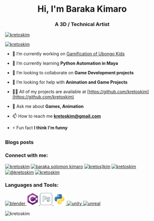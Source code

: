 <h1 align="center">Hi, I'm Baraka Kimaro</h1>
<h3 align="center">A 3D / Technical Artist</h3>

<p align="left"> <a href="https://github.com/ryo-ma/github-profile-trophy"><img src="https://github-profile-trophy.vercel.app/?username=kretoskim" alt="kretoskim" /></a> </p>

<p align="left"> <a href="https://twitter.com/kretoskim" target="blank"><img src="https://img.shields.io/twitter/follow/kretoskim?logo=twitter&style=for-the-badge" alt="kretoskim" /></a> </p>

- 🔭 I’m currently working on [Gamification of Ubongo Kids](https://github.com/ACoastGame/A-Tale-of-Tanzania)

- 🌱 I’m currently learning **Python Automation in Maya**

- 👯 I’m looking to collaborate on **Game Development projects**

- 🤝 I’m looking for help with **Animation and Game Projects**

- 👨‍💻 All of my projects are available at [https://github.com/kretoskim](https://github.com/kretoskim)

- 💬 Ask me about **Games, Animation**

- 📫 How to reach me **kretoskim@gmail.com**

- ⚡ Fun fact **I think I'm funny**

### Blogs posts
<!-- BLOG-POST-LIST:START -->
<!-- BLOG-POST-LIST:END -->

<h3 align="left">Connect with me:</h3>
<p align="left">
<a href="https://twitter.com/kretoskim" target="blank"><img align="center" src="https://raw.githubusercontent.com/rahuldkjain/github-profile-readme-generator/master/src/images/icons/Social/twitter.svg" alt="kretoskim" height="30" width="40" /></a>
<a href="https://linkedin.com/in/baraka solomon kimaro" target="blank"><img align="center" src="https://raw.githubusercontent.com/rahuldkjain/github-profile-readme-generator/master/src/images/icons/Social/linked-in-alt.svg" alt="baraka solomon kimaro" height="30" width="40" /></a>
<a href="https://instagram.com/kretos)kim" target="blank"><img align="center" src="https://raw.githubusercontent.com/rahuldkjain/github-profile-readme-generator/master/src/images/icons/Social/instagram.svg" alt="kretos)kim" height="30" width="40" /></a>
<a href="https://www.behance.net/kretoskim" target="blank"><img align="center" src="https://raw.githubusercontent.com/rahuldkjain/github-profile-readme-generator/master/src/images/icons/Social/behance.svg" alt="kretoskim" height="30" width="40" /></a>
<a href="https://medium.com/@kretoskim" target="blank"><img align="center" src="https://raw.githubusercontent.com/rahuldkjain/github-profile-readme-generator/master/src/images/icons/Social/medium.svg" alt="@kretoskim" height="30" width="40" /></a>
<a href="https://discord.gg/kretoskim" target="blank"><img align="center" src="https://raw.githubusercontent.com/rahuldkjain/github-profile-readme-generator/master/src/images/icons/Social/discord.svg" alt="kretoskim" height="30" width="40" /></a>
</p>

<h3 align="left">Languages and Tools:</h3>
<p align="left"> <a href="https://www.blender.org/" target="_blank" rel="noreferrer"> <img src="https://download.blender.org/branding/community/blender_community_badge_white.svg" alt="blender" width="40" height="40"/> </a> <a href="https://www.w3schools.com/cs/" target="_blank" rel="noreferrer"> <img src="https://raw.githubusercontent.com/devicons/devicon/master/icons/csharp/csharp-original.svg" alt="csharp" width="40" height="40"/> </a> <a href="https://www.photoshop.com/en" target="_blank" rel="noreferrer"> <img src="https://raw.githubusercontent.com/devicons/devicon/master/icons/photoshop/photoshop-line.svg" alt="photoshop" width="40" height="40"/> </a> <a href="https://www.python.org" target="_blank" rel="noreferrer"> <img src="https://raw.githubusercontent.com/devicons/devicon/master/icons/python/python-original.svg" alt="python" width="40" height="40"/> </a> <a href="https://unity.com/" target="_blank" rel="noreferrer"> <img src="https://www.vectorlogo.zone/logos/unity3d/unity3d-icon.svg" alt="unity" width="40" height="40"/> </a> <a href="https://unrealengine.com/" target="_blank" rel="noreferrer"> <img src="https://raw.githubusercontent.com/kenangundogan/fontisto/036b7eca71aab1bef8e6a0518f7329f13ed62f6b/icons/svg/brand/unreal-engine.svg" alt="unreal" width="40" height="40"/> </a> </p>

<p><img align="center" src="https://github-readme-stats.vercel.app/api/top-langs?username=kretoskim&show_icons=true&locale=en&layout=compact" alt="kretoskim" /></p>

